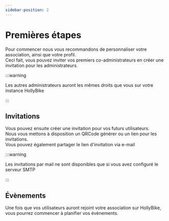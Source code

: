 ```yaml
---
sidebar-position: 2
---
```


# Premières étapes

Pour commencer nous vous recommandons de personnaliser votre association, ainsi que votre profil.  
Ceci fait, vous pouvez inviter vos premiers co-administrateurs en créer une invitation pour les administrateurs.

:::warning

Les autres administrateurs auront les mêmes droits que vous sur votre instance HollyBike

:::

## Invitations

Vous pouvez ensuite créer une invitation pour vos futurs utilisateurs.  
Nous vous mettons à disposition un QRCode générer ou un lien pour les invitations.  
Vous pouvez également partager le lien d'invitation via e-mail

:::warning

Les invitations par mail ne sont disponibles que si vous avez configuré le serveur SMTP

:::

## Évènements

Une fois que vos utilisateurs auront rejoint votre association sur HollyBike, vous pourrez commencer à planifier vos évènements.  